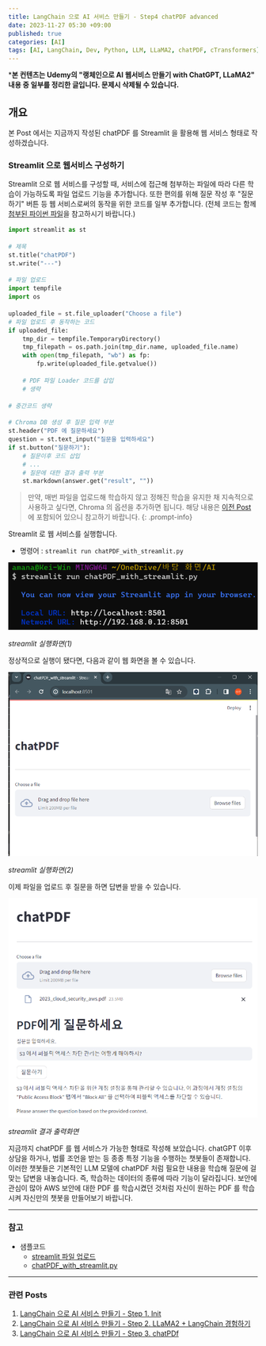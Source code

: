 ```yaml
---
title: LangChain 으로 AI 서비스 만들기 - Step4 chatPDF advanced
date: 2023-11-27 05:30 +09:00
published: true
categories: [AI]
tags: [AI, LangChain, Dev, Python, LLM, LLaMA2, chatPDF, cTransformers]
---
```


***본 컨텐츠는 Udemy의 "랭체인으로 AI 웹서비스 만들기 with ChatGPT, LLaMA2" 내용 중 일부를 정리한 글입니다. 문제시 삭제될 수 있습니다.**

## 개요

본 Post 에서는 지금까지 작성된 chatPDF 를 Streamlit 을 활용해 웹 서비스 형태로 작성하겠습니다.

### Streamlit 으로 웹서비스 구성하기

Streamlit 으로 웹 서비스를 구성할 때, 서비스에 접근해 첨부하는 파일에 따라 다른 학습이 가능하도록 파일 업로드 기능을 추가합니다. 
또한 편의를 위해 질문 작성 후 "질문하기" 버튼 등 웹 서비스로써의 동작을 위한 코드를 일부 추가합니다. 
(전체 코드는 함께 [첨부된 파이썬 파일][chatPDF_with_streamlit]을 참고하시기 바랍니다.)

```python
import streamlit as st

# 제목
st.title("chatPDF")
st.write("---")

# 파일 업로드 
import tempfile
import os

uploaded_file = st.file_uploader("Choose a file")
# 파일 업로드 후 동작하는 코드
if uploaded_file:
    tmp_dir = tempfile.TemporaryDirectory()
    tmp_filepath = os.path.join(tmp_dir.name, uploaded_file.name)
    with open(tmp_filepath, "wb") as fp:
        fp.write(uploaded_file.getvalue())
    
    # PDF 파일 Loader 코드를 삽입
    # 생략

# 중간코드 생략

# Chroma DB 생성 후 질문 입력 부분
st.header("PDF 에 질문하세요")
question = st.text_input("질문을 입력하세요")
if st.button("질문하기"):
    # 질문이후 코드 삽입
    # ...
    # 질문에 대한 결과 출력 부분
    st.markdown(answer.get("result", ""))
```

> 만약, 매번 파일을 업로드해 학습하지 않고 정해진 학습을 유지한 채 지속적으로 사용하고 싶다면, Chroma 의 옵션을 추가하면 됩니다. 해당 내용은 [이전 Post][step3_chatpdf_chroma_option] 에 포함되어 있으니 참고하기 바랍니다. 
{: .prompt-info}

Streamlit 로 웹 서비스를 실행합니다. 

- 명령어 : `streamlit run chatPDF_with_streamlit.py`

![streamlit_run_1](/assets/images/streamlit_run_1.png)

_streamlit 실행화면(1)_

정상적으로 실행이 됐다면, 다음과 같이 웹 화면을 볼 수 있습니다. 

![streamlit_run_2](/assets/images/streamlit_run_2.png)

_streamlit 실행화면(2)_

이제 파일을 업로드 후 질문을 하면 답변을 받을 수 있습니다. 

![streamlit_run_3](/assets/images/streamlit_run_3.png)

_streamlit 결과 출력화면_

지금까지 chatPDF 를 웹 서비스가 가능한 형태로 작성해 보았습니다.
chatGPT 이후 상담을 하거나, 법률 조언을 받는 등 종종 특정 기능을 수행하는 챗봇들이 존재합니다. 이러한 챗봇들은 기본적인 LLM 모델에 chatPDF 처럼 필요한 내용을 학습해 질문에 걸맞는 답변을 내놓습니다. 즉, 학습하는 데이터의 종류에 따라 기능이 달라집니다. 
보안에 관심이 많아 AWS 보안에 대한 PDF 를 학습시켰던 것처럼 자신이 원하는 PDF 를 학습시켜 자신만의 챗봇을 만들어보기 바랍니다.

---
### 참고
* 샘플코드
    - [streamlit 파일 업로드](https://github.com/langchain-ai/streamlit-agent/blob/main/streamlit_agent/chat_with_documents.py)
    - [chatPDF_with_streamlit.py](https://github.com/KeiTechNote/blog/tree/main/codes/chatPDF_with_streamlit.py)

---
### 관련 Posts
1. [LangChain 으로 AI 서비스 만들기 - Step 1. Init](https://keitechnote.github.io/blog/posts/langchain-step1-init/)
2. [LangChain 으로 AI 서비스 만들기 - Step 2. LLaMA2 + LangChain 경험하기](https://keitechnote.github.io/blog/posts/langchain-step2-chatpdf/)
3. [LangChain 으로 AI 서비스 만들기 - Step 3. chatPDf](https://keitechnote.github.io/blog/posts/langchain-step3-chatpdf/)


[step3_chatpdf_chroma_option]: https://keitechnote.github.io/blog/posts/langchain-step3-chatpdf/#1%EB%8B%A8%EA%B3%84--%EB%B3%80%ED%99%98%ED%95%9C-vector-%EB%A5%BC-vectordb-%EC%97%90-%EC%A0%80%EC%9E%A5%ED%95%A9%EB%8B%88%EB%8B%A4
[chatPDF_with_streamlit]: https://github.com/KeiTechNote/blog/tree/main/codes/chatPDF_with_streamlit.py